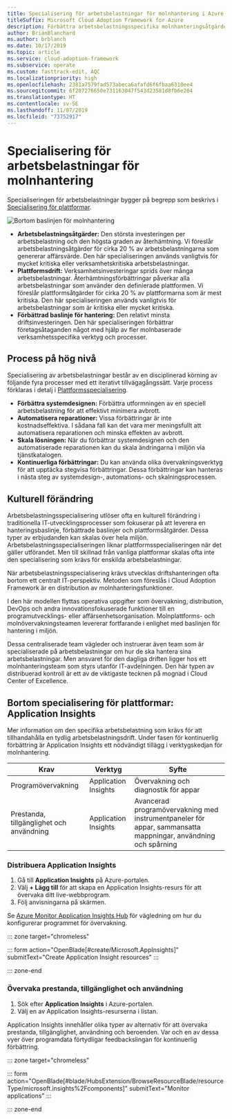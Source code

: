 ```yaml
---
title: Specialisering för arbetsbelastningar för molnhantering i Azure
titleSuffix: Microsoft Cloud Adoption Framework for Azure
description: Förbättra arbetsbelastningsspecifika molnhanteringsåtgärder
author: BrianBlanchard
ms.author: brblanch
ms.date: 10/17/2019
ms.topic: article
ms.service: cloud-adoption-framework
ms.subservice: operate
ms.custom: fasttrack-edit, AQC
ms.localizationpriority: high
ms.openlocfilehash: 2381a7579fad573abeca6afafd6f6fbaa6310ee4
ms.sourcegitcommit: 6f287276650e731163047f543d23581d8fb6e204
ms.translationtype: HT
ms.contentlocale: sv-SE
ms.lasthandoff: 11/07/2019
ms.locfileid: "73752917"
---
```

# <a name="workload-specialization-for-cloud-management"></a>Specialisering för arbetsbelastningar för molnhantering

Specialiseringen för arbetsbelastningar bygger på begrepp som beskrivs i [Specialisering för plattformar](./platform-specialization.md).

![Bortom baslinjen för molnhantering](../../_images/manage/beyond-the-baseline.png)

- **Arbetsbelastningsåtgärder:** Den största investeringen per arbetsbelastning och den högsta graden av återhämtning. Vi föreslår arbetsbelastningsåtgärder för cirka 20 % av arbetsbelastningarna som genererar affärsvärde. Den här specialiseringen används vanligtvis för mycket kritiska eller verksamhetskritiska arbetsbelastningar.
- **Plattformsdrift:** Verksamhetsinvesteringar sprids över många arbetsbelastningar. Återhämtningsförbättringar påverkar alla arbetsbelastningar som använder den definierade plattformen. Vi föreslår plattformsåtgärder för cirka 20 % av plattformarna som är mest kritiska. Den här specialiseringen används vanligtvis för arbetsbelastningar som är kritiska eller mycket kritiska.
- **Förbättrad baslinje för hantering:** Den relativt minsta driftsinvesteringen. Den här specialiseringen förbättrar företagsåtaganden något med hjälp av fler molnbaserade verksamhetsspecifika verktyg och processer.

## <a name="high-level-process"></a>Process på hög nivå

Specialisering av arbetsbelastningar består av en disciplinerad körning av följande fyra processer med ett iterativt tillvägagångssätt. Varje process förklaras i detalj i [Plattformsspecialisering](./platform-specialization.md).

- **Förbättra systemdesignen:** Förbättra utformningen av en speciell arbetsbelastning för att effektivt minimera avbrott.
- **Automatisera reparationer:** Vissa förbättringar är inte kostnadseffektiva. I sådana fall kan det vara mer meningsfullt att automatisera reparationen och minska effekten av avbrott.
- **Skala lösningen:** När du förbättrar systemdesignen och den automatiserade reparationen kan du skala ändringarna i miljön via tjänstkatalogen.
- **Kontinuerliga förbättringar:** Du kan använda olika övervakningsverktyg för att upptäcka stegvisa förbättringar. Dessa förbättringar kan hanteras i nästa steg av systemdesign-, automations- och skalningsprocessen.

## <a name="cultural-change"></a>Kulturell förändring

Arbetsbelastningsspecialisering utlöser ofta en kulturell förändring i traditionella IT-utvecklingsprocesser som fokuserar på att leverera en hanteringsbaslinje, förbättrade baslinjer och plattformsåtgärder. Dessa typer av erbjudanden kan skalas över hela miljön. Arbetsbelastningsspecialiseringen liknar plattformsspecialiseringen när det gäller utförandet. Men till skillnad från vanliga plattformar skalas ofta inte den specialisering som krävs för enskilda arbetsbelastningar.

När arbetsbelastningsspecialisering krävs utvecklas driftshanteringen ofta bortom ett centralt IT-perspektiv. Metoden som föreslås i Cloud Adoption Framework är en distribution av molnhanteringsfunktioner.

I den här modellen flyttas operativa uppgifter som övervakning, distribution, DevOps och andra innovationsfokuserade funktioner till en programutvecklings- eller affärsenhetsorganisation. Molnplattforms- och molnövervakningsteamen levererar fortfarande i enlighet med baslinjen för hantering i miljön.

Dessa centraliserade team vägleder och instruerar även team som är specialiserade på arbetsbelastningar om hur de ska hantera sina arbetsbelastningar. Men ansvaret för den dagliga driften ligger hos ett molnhanteringsteam som styrs utanför IT-avdelningen. Den här typen av distribuerad kontroll är ett av de viktigaste tecknen på mognad i Cloud Center of Excellence.

## <a name="beyond-platform-specialization-application-insights"></a>Bortom specialisering för plattformar: Application Insights

Mer information om den specifika arbetsbelastning som krävs för att tillhandahålla en tydlig arbetsbelastningsdrift. Under fasen för kontinuerlig förbättring är Application Insights ett nödvändigt tillägg i verktygskedjan för molnhantering.

|Krav|Verktyg|Syfte|
|---|---|---|
|Programövervakning|Application Insights|Övervakning och diagnostik för appar|
|Prestanda, tillgänglighet och användning|Application Insights|Avancerad programövervakning med instrumentpaneler för appar, sammansatta mappningar, användning och spårning|

### <a name="deploy-application-insights"></a>Distribuera Application Insights

1. Gå till **Application Insights** på Azure-portalen.
1. Välj **+ Lägg till** för att skapa en Application Insights-resurs för att övervaka ditt live-webbprogram.
1. Följ anvisningarna på skärmen.

Se [Azure Monitor Application Insights Hub](https://docs.microsoft.com/azure/azure-monitor/azure-monitor-app-hub) för vägledning om hur du konfigurerar programmet för övervakning.

::: zone target="chromeless"

::: form action="OpenBlade[#create/Microsoft.AppInsights]" submitText="Create Application Insight resources" :::

::: zone-end

### <a name="monitor-performance-availability-and-usage"></a>Övervaka prestanda, tillgänglighet och användning

1. Sök efter **Application Insights** i Azure-portalen.
1. Välj en av Application Insights-resurserna i listan.

Application Insights innehåller olika typer av alternativ för att övervaka prestanda, tillgänglighet, användning och beroenden. Var och en av dessa vyer över programdata förtydligar feedbackslingan för kontinuerlig förbättring.

::: zone target="chromeless"

<!-- markdownlint-disable DOCSMD001 -->

::: form action="OpenBlade[#blade/HubsExtension/BrowseResourceBlade/resourceType/microsoft.insights%2Fcomponents]" submitText="Monitor applications" :::

<!-- markdownlint-enable DOCSMD001 -->

::: zone-end
